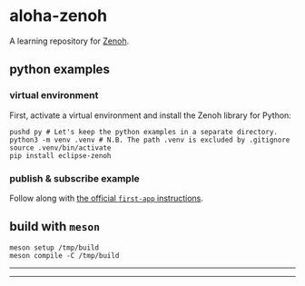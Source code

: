 # aloha-zenoh

A learning repository for [Zenoh][zenoh].

## python examples

### virtual environment
First, activate a virtual environment and install the Zenoh library for Python:
```
pushd py # Let's keep the python examples in a separate directory.
python3 -m venv .venv # N.B. The path .venv is excluded by .gitignore
source .venv/bin/activate
pip install eclipse-zenoh
```

### publish & subscribe example
Follow along with [the official `first-app` instructions][first-app].


## build with `meson`
```
meson setup /tmp/build
meson compile -C /tmp/build
```
_____________
[zenoh]: https://zenoh.io
[first-app]: https://zenoh.io/docs/getting-started/first-app/

_____________
